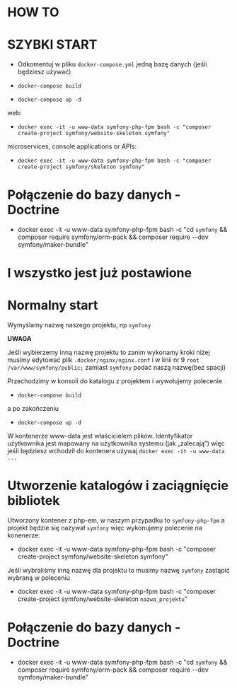 HOW TO
==================================

# SZYBKI START #

* Odkomentuj w pliku `docker-compose.yml` jedną bazę danych (jeśli będziesz używać)

* `docker-compose build`

* `docker-compose up -d`

web:

* `docker exec -it -u www-data symfony-php-fpm bash -c "composer create-project symfony/website-skeleton symfony"`

microservices, console applications or APIs:

* `docker exec -it -u www-data symfony-php-fpm bash -c "composer create-project symfony/skeleton symfony"`

# Połączenie do bazy danych - Doctrine #

* docker exec -it -u www-data symfony-php-fpm bash -c "cd `symfony` && composer require symfony/orm-pack && composer require --dev symfony/maker-bundle"

I wszystko jest już postawione
==================================


# Normalny start #

Wymyślamy nazwę naszego projektu, np `symfony`

**UWAGA**

Jeśli wybierzemy inną nazwę projektu to zanim wykonamy kroki niżej musimy edytować plik `.docker/nginx/nginx.conf`
i w linii nr 9 `root /var/www/symfony/public;` zamiast `symfony` podać naszą nazwę(bez spacji)

Przechodzimy w konsoli do katalogu z projektem i wywołujemy polecenie

* `docker-compose build`

a po zakończeniu

* `docker-compose up -d`

W kontenerze www-data jest właścicielem plików. Identyfikator użytkownika jest mapowany na użytkownika systemu (jak „zalecają”)
więc jeśli będziesz wchodził do kontenera używaj `docker exec -it -u www-data ...`

# Utworzenie katalogów i zaciągnięcie bibliotek #

Utworzony kontener z php-em, w naszym przypadku to `symfony-php-fpm`
a projekt będzie się nazywał `symfony` więc wykonujemy polecenie na konenerze:

* docker exec -it -u www-data symfony-php-fpm bash -c "composer create-project symfony/website-skeleton symfony"

Jeśli wybraliśmy inną nazwę dla projektu to musimy nazwę `symfony` zastąpić wybraną w poleceniu

* docker exec -it -u www-data symfony-php-fpm bash -c "composer create-project symfony/website-skeleton `nazwa_projektu`"

# Połączenie do bazy danych - Doctrine #

* docker exec -it -u www-data symfony-php-fpm bash -c "cd `symfony` && composer require symfony/orm-pack && composer require --dev symfony/maker-bundle"

